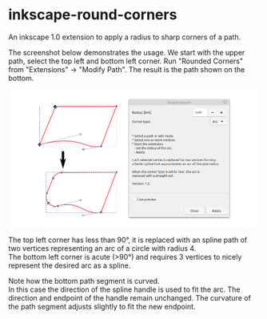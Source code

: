 # inkscape-round-corners
An inkscape 1.0 extension to apply a radius to sharp corners of a path.


The screenshot below demonstrates the usage.
We start with the upper path, select the top left and bottom left corner. 
Run "Rounded Corners" from "Extensions" -> "Modify Path".
The result is the path shown on the bottom.

![screenshot](doc/slanted_rect.png)


The top left corner has less than 90°, it is replaced with an spline path of two vertices representing an arc of a circle with radius 4.<br>
The bottom left corner is acute (>90°) and requires 3 vertices to nicely represent the desired arc as a spline.

Note how the bottom path segment is curved.<br>
In this case the direction of the spline handle is used to fit the arc. The direction and endpoint of the handle remain unchanged.
The curvature of the path segment adjusts slightly to fit the new endpoint.
